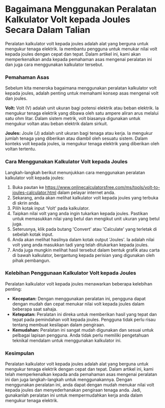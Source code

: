 Bagaimana Menggunakan Peralatan Kalkulator Volt kepada Joules Secara Dalam Talian
=================================================================================

Peralatan kalkulator volt kepada joules adalah alat yang berguna untuk mengukur tenaga elektrik. Ia membantu pengguna untuk menukar nilai volt kepada joules dengan cepat dan tepat. Dalam artikel ini, kami akan memperkenalkan anda kepada pemahaman asas mengenai peralatan ini dan juga cara menggunakan kalkulator tersebut.

### Pemahaman Asas

Sebelum kita meneroka bagaimana menggunakan peralatan kalkulator volt kepada joules, adalah penting untuk memahami konsep asas mengenai volt dan joules.

**Volt:** Volt (V) adalah unit ukuran bagi potensi elektrik atau beban elektrik. Ia mengukur tenaga elektrik yang dibawa oleh satu ampere aliran arus melalui satu ohm litar. Dalam sistem metrik, volt biasanya digunakan untuk mengukur voltan atau beban elektrik dalam sirkuit.

**Joules:** Joule (J) adalah unit ukuran bagi tenaga atau kerja. Ia mengukur jumlah tenaga yang diberikan atau diambil oleh sesuatu sistem. Dalam konteks volt kepada joules, ia mengukur tenaga elektrik yang diberikan oleh voltan tertentu.

### Cara Menggunakan Kalkulator Volt kepada Joules

Langkah-langkah berikut menunjukkan cara menggunakan peralatan kalkulator volt kepada joules:

1. Buka pautan ke <https://www.onlinecalculatorsfree.com/ms/tools/volt-to-joules-calculator.html> dalam pelayar internet anda.
2. Sekarang, anda akan melihat kalkulator volt kepada joules yang terbuka di skrin anda.
3. Pilih kotak input 'Volt' pada kalkulator.
4. Taipkan nilai volt yang anda ingin tukarkan kepada joules. Pastikan untuk memasukkan nilai yang betul dan mengikut unit ukuran yang betul juga.
5. Seterusnya, klik pada butang 'Convert' atau 'Calculate' yang terletak di sebelah kotak input.
6. Anda akan melihat hasilnya dalam kotak output 'Joules'. Ia adalah nilai volt yang anda masukkan tadi yang telah ditukarkan kepada joules.
7. Anda juga mungkin melihat hasil tersebut dalam bentuk grafik atau carta di bawah kalkulator, bergantung kepada perisian yang digunakan oleh pihak pembangun.

### Kelebihan Penggunaan Kalkulator Volt kepada Joules

Peralatan kalkulator volt kepada joules menawarkan beberapa kelebihan penting:

- **Kecepatan:** Dengan menggunakan peralatan ini, pengguna dapat dengan mudah dan cepat menukar nilai volt kepada joules dalam beberapa saat sahaja.
- **Ketepatan:** Peralatan ini direka untuk memberikan hasil yang tepat dan tepat pada pemindahan volt kepada joules. Pengguna tidak perlu risau tentang membuat kesilapan dalam pengiraan.
- **Kemudahan:** Peralatan ini sangat mudah digunakan dan sesuai untuk pelbagai lapisan pengguna. Anda tidak perlu memiliki pengetahuan teknikal mendalam untuk menggunakan kalkulator ini.

### Kesimpulan

Peralatan kalkulator volt kepada joules adalah alat yang berguna untuk mengukur tenaga elektrik dengan cepat dan tepat. Dalam artikel ini, kami telah memperkenalkan kepada anda pemahaman asas mengenai peralatan ini dan juga langkah-langkah untuk menggunakannya. Dengan menggunakan peralatan ini, anda dapat dengan mudah menukar nilai volt kepada joules dan menyederhanakan pengiraan tenaga anda. Jadi, gunakanlah peralatan ini untuk mempermudahkan kerja anda dalam mengukur tenaga elektrik.